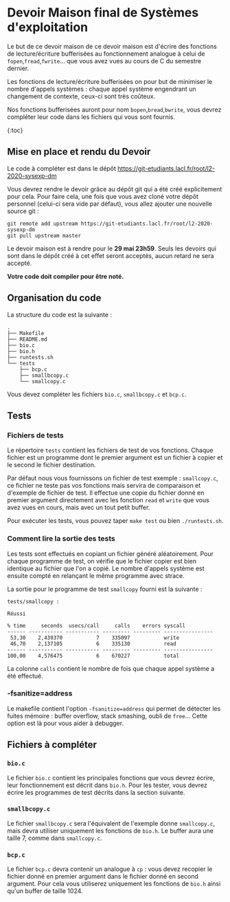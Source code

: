 # Devoir Maison final de Systèmes d'exploitation

Le but de ce devoir maison de ce devoir maison est d'écrire des fonctions de
lecture/écriture bufferisées au fonctionnement analogue à celui de
`fopen`,`fread`,`fwrite`... que vous avez vues au cours de C du semestre
dernier.

Les fonctions de lecture/écriture bufferisées on pour but de minimiser le nombre
d'appels systèmes : chaque appel système engendrant un changement de contexte,
ceux-ci sont très coûteux.

Nos fonctions bufferisées auront pour nom `bopen`,`bread`,`bwrite`, vous devrez
compléter leur code dans les fichiers qui vous sont fournis. 

{:toc}
## Mise en place et rendu du Devoir

Le code à compléter est dans le dépôt https://git-etudiants.lacl.fr/root/l2-2020-sysexp-dm

Vous devrez rendre le devoir grâce au dépôt git qui a été créé explicitement
pour cela. Pour faire cela, une fois que vous avez cloné votre dépôt personnel (celui-ci sera vide par 
défaut),
vous allez ajouter une nouvelle source git :

```
git remote add upstream https://git-etudiants.lacl.fr/root/l2-2020-sysexp-dm
git pull upstream master
```

Le devoir maison est à rendre pour le **29 mai 23h59**. Seuls les 
devoirs qui sont dans le dépôt créé à cet effet seront acceptés,
aucun retard ne sera accepté.

**Votre code doit compiler pour être noté.**

## Organisation du code

La structure du code est la suivante :

```
.
├── Makefile
├── README.md
├── bio.c
├── bio.h
├── runtests.sh
└── tests
    ├── bcp.c
    ├── smallbcopy.c
    └── smallcopy.c
```

Vous devez compléter les fichiers `bio.c`, `smallbcopy.c` et `bcp.c`.

## Tests 

### Fichiers de tests
Le répertoire `tests` contient les fichiers de test de vos fonctions. Chaque
fichier est un programme dont le premier argument est un fichier à copier et le
second le fichier destination.

Par défaut nous vous fournissons un fichier de test exemple : `smallcopy.c`, ce
fichier ne teste pas vos fonctions mais servira de comparaison et d'exemple de
fichier de test. Il effectue une copie du fichier donné en premier argument
directement avec les fonction `read` et `write` que vous avez vues en cours,
mais avec un tout petit buffer.

Pour exécuter les tests, vous pouvez taper `make test` ou bien `./runtests.sh`.

### Comment lire la sortie des tests

Les tests sont effectués en copiant un fichier généré aléatoirement. Pour chaque
programme de test, on vérifie que le fichier copier est bien identique au
fichier que l'on a copié. Le nombre d'appels système est ensuite compté en
relançant le même programme avec strace. 

La sortie pour le programme de test `smallcopy` fourni est la suivante :
```
tests/smallcopy :

Réussi

% time     seconds  usecs/call     calls    errors syscall
------ ----------- ----------- --------- --------- ----------------
 53,30    2,439370           7    335097           write
 46,70    2,137105           6    335130           read
------ ----------- ----------- --------- --------- ----------------
100,00    4,576475           6    670227           total

```

La colonne `calls` contient le nombre de fois que chaque appel système a été
effectué.

### -fsanitize=address

Le makefile contient l'option `-fsanitize=address` qui permet de détecter les
fuites mémoire : buffer overflow, stack smashing, oubli de `free`... Cette
option est là pour vous aider à debugger.

## Fichiers à compléter
### `bio.c`

Le fichier `bio.c` contient les principales fonctions que vous devrez écrire,
leur fonctionnement est décrit dans `bio.h`. Pour les tester, vous devrez écrire
les programmes de test décrits dans la section suivante.

### `smallbcopy.c`

Le fichier `smallbcopy.c` sera l'équivalent de l'exemple donne `smallcopy.c`,
mais devra utiliser uniquement les fonctions de `bio.h`. Le buffer aura une
taille 7, comme dans `smallcopy.c`.

### `bcp.c`

Le fichier `bcp.c` devra contenir un analogue à `cp` : vous devez recopier le
fichier donné en premier argument dans le fichier donné en second argument. 
Pour cela vous utiliserez uniquement les fonctions de `bio.h` ainsi qu'un buffer
de taille 1024.




